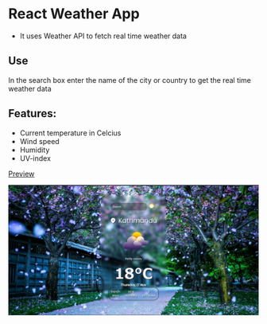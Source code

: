 # React Weather App

- It uses Weather API to fetch real time weather data

## Use

In the search box enter the name of the city or country to get the real time weather data

## Features:

- Current temperature in Celcius
- Wind speed
- Humidity
- UV-index

[Preview](https://weather-prdp99.vercel.app/) 

![App Screenshot](https://github.com/prdp99/weather-app-react/blob/main/public/weather-app.png)
